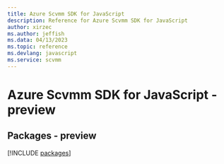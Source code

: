 ```yaml
---
title: Azure Scvmm SDK for JavaScript
description: Reference for Azure Scvmm SDK for JavaScript
author: xirzec
ms.author: jeffish
ms.data: 04/13/2023
ms.topic: reference
ms.devlang: javascript
ms.service: scvmm
---
```

# Azure Scvmm SDK for JavaScript - preview
## Packages - preview
[!INCLUDE [packages](scvmm-index.md)]